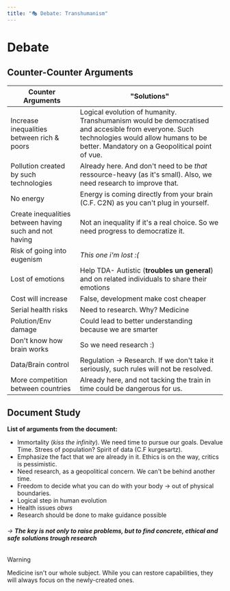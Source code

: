 ```yaml
---
title: "🎭 Debate: Transhumanism"
---
```

# Debate 

## Counter-Counter Arguments

| Counter Arguments                                      | "Solutions"                                                                                                                                                                                  |
| ------------------------------------------------------ | -------------------------------------------------------------------------------------------------------------------------------------------------------------------------------------------- |
| Increase inequalities between rich & poors             | Logical evolution of humanity. Transhumanism would be democratised and accesible from everyone. Such technologies would allow humans to be better. Mandatory on a Geopolitical point of vue. |
| Pollution created by such technologies                 | Already here. And don't need to be *that* ressource-heavy (as it's small). Also, we need research to improve that.                                                                           |
| No energy                                              | Energy is coming directly from your brain (C.F. C2N) as you can't plug in yourself.                                                                                                          |
| Create inequalities between having such and not having | Not an inequality if it's a real choice. So we need progress to democratize it.                                                                                                              |
| Risk of going into eugenism                            | *This one i'm lost :(*                                                                                                                                                                       |
| Lost of emotions                                       | Help TDA- Autistic (**troubles un general**) and on related individuals to share their emotions                                                                                              |
| Cost will increase                                     | False, development make cost cheaper                                                                                                                                                         |
| Serial health risks                                    | Need to research. Why? Medicine                                                                                                                                                              |
| Polution/Env damage                                    | Could lead to better understanding because we are smarter                                                                                                                                    |
| Don't know how brain works                             | So we need research :)                                                                                                                                                                       |
| Data/Brain control                                     | Regulation -> Research. If we don't take it seriously, such rules will not be resolved.                                                                                                      |
| More competition between countries                     | Already here, and not tacking the train in time could be dangerous for us.                                                                                                                   |

## Document Study

**List of arguments from the document:**

- Immortality (*kiss the infinity*). We need time to pursue our goals. Devalue Time. Strees of population? Spirit of data (C.F kurgesartz).
- Emphasize the fact that we are already in it. Ethics is on the way, critics is pessimistic.
- Need research, as a geopolitical concern. We can't be behind another time. 
- Freedom to decide what you can do with your body -> out of physical boundaries.
- Logical step in human evolution
- Health issues *obws*
- Research should be done to make guidance possible

###### -> **The key is not only to raise problems, but to find concrete, ethical and safe solutions trough research**


> [!WARNING]
> Medicine isn't our whole subject. While you can restore capabilities, they will always focus on the newly-created ones.